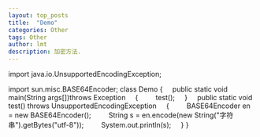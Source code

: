 ```yaml
---
layout: top_posts
title:  "Demo"
categories: Other
tags: Other
author: lmt
description: 加密方法.
---
```


import java.io.UnsupportedEncodingException;

import sun.misc.BASE64Encoder;
class Demo
{
    public static void main(String args[])throws Exception
    {
        test();
    }
    public static void test() throws UnsupportedEncodingException
    {
        BASE64Encoder en = new BASE64Encoder();
        String s = en.encode(new String("字符串").getBytes("utf-8"));
        System.out.println(s);
    }
}
 
